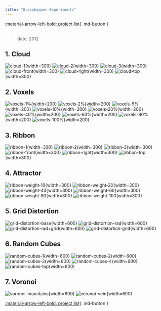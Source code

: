 ```yaml
---
title: "Grasshopper Experiments"
---
```


[:material-arrow-left-bold: project list](../../index.md){ .md-button }  
<br>

>date: 2012  

## 1. Cloud

![cloud-1](../../../../../assets/tools-and-tales/form-experiments/2012/gh-exp/01-cloud/gh_2012_01_1.png){width=300}
![cloud-2](../../../../../assets/tools-and-tales/form-experiments/2012/gh-exp/01-cloud/gh_2012_01_2.png){width=300}
![cloud-3](../../../../../assets/tools-and-tales/form-experiments/2012/gh-exp/01-cloud/gh_2012_01_3.png){width=300}
![cloud-front](../../../../../assets/tools-and-tales/form-experiments/2012/gh-exp/01-cloud/gh_2012_01_front.png){width=300}
![cloud-right](../../../../../assets/tools-and-tales/form-experiments/2012/gh-exp/01-cloud/gh_2012_01_right.png){width=300}
![cloud-top](../../../../../assets/tools-and-tales/form-experiments/2012/gh-exp/01-cloud/gh_2012_01_top.png){width=300}

## 2. Voxels

![voxels-1%](../../../../../assets/tools-and-tales/form-experiments/2012/gh-exp/02-voxels/gh_2012_02_1of100.png){width=200}
![voxels-2%](../../../../../assets/tools-and-tales/form-experiments/2012/gh-exp/02-voxels/gh_2012_02_2of100.png){width=200}
![voxels-5%](../../../../../assets/tools-and-tales/form-experiments/2012/gh-exp/02-voxels/gh_2012_02_5of100.png){width=200}
![voxels-10%](../../../../../assets/tools-and-tales/form-experiments/2012/gh-exp/02-voxels/gh_2012_02_10of100.png){width=200}
![voxels-20%](../../../../../assets/tools-and-tales/form-experiments/2012/gh-exp/02-voxels/gh_2012_02_20of100.png){width=200}
![voxels-40%](../../../../../assets/tools-and-tales/form-experiments/2012/gh-exp/02-voxels/gh_2012_02_40of100.png){width=200}
![voxels-60%](../../../../../assets/tools-and-tales/form-experiments/2012/gh-exp/02-voxels/gh_2012_02_60of100.png){width=200}
![voxels-80%](../../../../../assets/tools-and-tales/form-experiments/2012/gh-exp/02-voxels/gh_2012_02_80of100.png){width=200}
![voxels-100%](../../../../../assets/tools-and-tales/form-experiments/2012/gh-exp/02-voxels/gh_2012_02_100of100.png){width=200}

## 3. Ribbon

![ribbon-1](../../../../../assets/tools-and-tales/form-experiments/2012/gh-exp/03-ribbon/gh_2012_03_1.png){width=300}
![ribbon-2](../../../../../assets/tools-and-tales/form-experiments/2012/gh-exp/03-ribbon/gh_2012_03_2.png){width=300}
![ribbon-3](../../../../../assets/tools-and-tales/form-experiments/2012/gh-exp/03-ribbon/gh_2012_03_3.png){width=300}
![ribbon-front](../../../../../assets/tools-and-tales/form-experiments/2012/gh-exp/03-ribbon/gh_2012_03_front.png){width=300}
![ribbon-right](../../../../../assets/tools-and-tales/form-experiments/2012/gh-exp/03-ribbon/gh_2012_03_right.png){width=300}
![ribbon-top](../../../../../assets/tools-and-tales/form-experiments/2012/gh-exp/03-ribbon/gh_2012_03_top.png){width=300}

## 4. Attractor

![ribbon-weight-10](../../../../../assets/tools-and-tales/form-experiments/2012/gh-exp/04-attractor/gh_2012_04_w10.png){width=300}
![ribbon-weight-20](../../../../../assets/tools-and-tales/form-experiments/2012/gh-exp/04-attractor/gh_2012_04_w20.png){width=300}
![ribbon-weight-40](../../../../../assets/tools-and-tales/form-experiments/2012/gh-exp/04-attractor/gh_2012_04_w40.png){width=300}
![ribbon-weight-60](../../../../../assets/tools-and-tales/form-experiments/2012/gh-exp/04-attractor/gh_2012_04_w60.png){width=300}
![ribbon-weight-80](../../../../../assets/tools-and-tales/form-experiments/2012/gh-exp/04-attractor/gh_2012_04_w80.png){width=300}
![ribbon-weight-100](../../../../../assets/tools-and-tales/form-experiments/2012/gh-exp/04-attractor/gh_2012_04_w100.png){width=300}

## 5. Grid Distortion

![grid-distortion-base](../../../../../assets/tools-and-tales/form-experiments/2012/gh-exp/05-grid-distortion/gh_2012_05_grid.png){width=600}
![grid-distortion-rad](../../../../../assets/tools-and-tales/form-experiments/2012/gh-exp/05-grid-distortion/gh_2012_05_rad15.png){width=600}
![grid-distortion-rad+grid](../../../../../assets/tools-and-tales/form-experiments/2012/gh-exp/05-grid-distortion/gh_2012_05_distort+rad15.png){width=600}
![grid-distortion-grid](../../../../../assets/tools-and-tales/form-experiments/2012/gh-exp/05-grid-distortion/gh_2012_05_distort.png){width=600}

## 6. Random Cubes

![random-cubes-1](../../../../../assets/tools-and-tales/form-experiments/2012/gh-exp/06-random-cubes/gh_2012_06_cubes_1.png){width=600}
![random-cubes-2](../../../../../assets/tools-and-tales/form-experiments/2012/gh-exp/06-random-cubes/gh_2012_06_cubes_2.png){width=600}
![random-cubes-3](../../../../../assets/tools-and-tales/form-experiments/2012/gh-exp/06-random-cubes/gh_2012_06_cubes_3.png){width=600}
![random-cubes-4](../../../../../assets/tools-and-tales/form-experiments/2012/gh-exp/06-random-cubes/gh_2012_06_cubes_4.png){width=600}
![random-cubes-top](../../../../../assets/tools-and-tales/form-experiments/2012/gh-exp/06-random-cubes/gh_2012_06_cubes_top.png){width=600}

## 7. Voronoi

![voronoi-mountains](../../../../../assets/tools-and-tales/form-experiments/2012/gh-exp/07-voronoi/gh_2012_07_mountains.png){width=600}
![voronoi-vein](../../../../../assets/tools-and-tales/form-experiments/2012/gh-exp/07-voronoi/gh_2012_07_voronoi_vein.png){width=600}


[:material-arrow-left-bold: project list](../../index.md){ .md-button }
